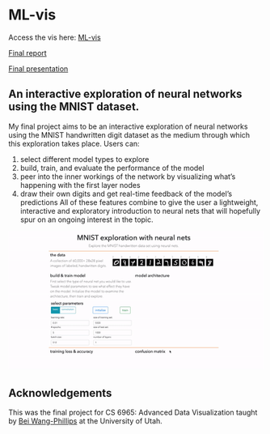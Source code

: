 # ML-vis


Access the vis here: [ML-vis](https://mkcyoung.github.io/ML-vis/)  
  
[Final report](https://github.com/mkcyoung/ML-vis/blob/master/Young_Final_Project_Report.pdf)  

[Final presentation](https://github.com/mkcyoung/ML-vis/blob/master/final-proj-pres.pdf)

## An interactive exploration of neural networks using the MNIST dataset.
My final project aims to be an interactive exploration of neural networks using the MNIST handwritten digit dataset as the medium through which this exploration takes place. Users can: 
1. select different model types to explore
2. build, train, and evaluate the performance of the model
3. peer into the inner workings of the network by visualizing what’s happening with the first layer nodes
4. draw their own digits and get real-time feedback of the model’s predictions
All of these features combine to give the user a lightweight, interactive and exploratory introduction to neural nets that will hopefully spur on an ongoing interest in the topic.

![](https://github.com/mkcyoung/ML-vis/blob/master/demo.gif)

## Acknowledgements
This was the final project for CS 6965: Advanced Data Visualization taught by [Bei Wang-Phillips](http://www.sci.utah.edu/~beiwang/) at the University of Utah. 



